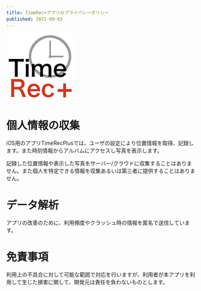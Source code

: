 ```yaml
---
title: TimeRec+アプリのプライバシーポリシー
published: 2021-09-03
---
```


![TimeRec+アイコン](/images/TimeRecPlus_Thick_180.png "TimeRec+アイコン")

# 個人情報の収集

iOS用のアプリTimeRecPlusでは、ユーザの設定により位置情報を取得、記録します。また時刻情報からアルバムにアクセスし写真を表示します。

記録した位置情報や表示した写真をサーバー/クラウドに収集することはありません。また個人を特定できる情報を収集あるいは第三者に提供することはありません。

# データ解析

アプリの改善のために、利用頻度やクラッシュ時の情報を匿名で送信しています。

# 免責事項

利用上の不具合に対して可能な範囲で対応を行いますが、利用者が本アプリを利用して生じた損害に関して、開発元は責任を負わないものとします。
